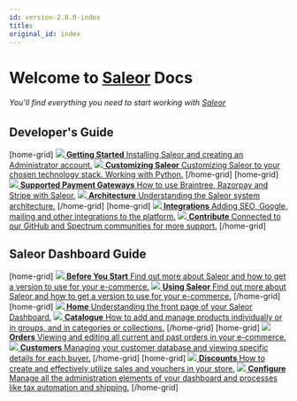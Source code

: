 ```yaml
---
id: version-2.8.0-index
title: 
original_id: index
---
```


# Welcome to **[Saleor](https://saleor.io) Docs**
###### You’ll find everything you need to start working with [Saleor](https://saleor.io)


## Developer's Guide

[home-grid]
[![](assets/icons/getting-started.svg) **Getting Started** Installing Saleor and creating an Administrator account.](/docs/getting-started/intro)
[![](assets/icons/customizing.svg) **Customizing Saleor** Customizing Saleor to your chosen technology stack. Working with Python.](/docs/customization/intro)
[/home-grid]
[home-grid]
[![](assets/icons/payment-gateways.svg) **Supported Payment Gateways** How to use Braintree, Razorpay and Stripe with Saleor.](/docs/payment-gateways/intro)
[![](assets/icons/architecture.svg) **Architecture** Understanding the Saleor system architecture.](/docs/architecture/intro)
[/home-grid]
[home-grid]
[![](assets/icons/integrations.svg) **Integrations** Adding SEO, Google, mailing and other integrations to the platform.](/docs/integrations/intro)
[![](assets/icons/contribute.svg) **Contribute** Connected to our GitHub and Spectrum communities for more support.](/docs/contributing/intro)
[/home-grid]

## Saleor Dashboard Guide

[home-grid]
[![](assets/icons/before-start.svg) **Before You Start** Find out more about Saleor and how to get a version to use for your e-commerce.](/docs/dashboard/before-you-start)
[![](assets/icons/using-saleor.svg) **Using Saleor** Find out more about Saleor and how to get a version to use for your e-commerce.](/docs/dashboard/using-saleor)
[/home-grid]
[home-grid]
[![](assets/icons/storefront.svg) **Home** Understanding the front page of your Saleor Dashboard.](/docs/dashboard/home)
[![](assets/icons/catalogue.svg) **Catalogue** How to add and manage products individually or in groups, and in categories or collections.](/docs/dashboard/catalog/intro)
[/home-grid]
[home-grid]
[![](assets/icons/orders.svg) **Orders** Viewing and editing all current and past orders in your e-commerce.](/docs/dashboard/orders)
[![](assets/icons/customers.svg) **Customers** Managing your customer database and viewing specific details for each buyer.](/docs/dashboard/customers)
[/home-grid]
[home-grid]
[![](assets/icons/discounts.svg) **Discounts** How to create and effectively utilize sales and vouchers in your store.](/docs/dashboard/discounts/sales)
[![](assets/icons/configure.svg) **Configure** Manage all the administration elements of your dashboard and processes like tax automation and shipping.](/docs/dashboard/configuration/intro)
[/home-grid]
